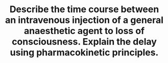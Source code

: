 ---
title: "Describe the time course between an intravenous injection of a general anaesthetic agent to loss of consciousness. Explain the delay using pharmacokinetic principles."
entityType: SAQ
exam: PEX
college: ANZCA
year: 2020
sitting: A
question: 13
passRate: 87
EC_expectedDomains:
- "The question had two parts, one asking about the time course between an intravenous injection of anaesthetic agent to loss of consciousness, the other asking to use pharmacokinetic principles."
- "The domains covered were the concept of the effect site and determining ke0, factors which contribute to the change in plasma concentration over time, diffusion and to a lesser extent effect site changes that result in loss of consciousness (e.g receptor binding, activation and change of resting membrane potential)"
EC_extraCredit:
- "Those who could, generally did very well."
EC_errorsCommon:
- "Many candidates simply stated Fick’s law of diffusion and discussed the factors responsible for a drug moving across a plasma membrane with no mention of pharmacokinetic principles."
- "A description of the role of the effect site equilibration rate constant (ke0) and equilibrium half-life (t1/2ke0) in the delay in onset was expected."
- "Candidates mentioned ke0 with a brief definition but very few were able to give explanations about what drug factor altered the constant or how differing intravenous agents differ in their equilibrium half-life that lead to different onset times."
- "Discussions about absorption were superfluous for an intravenous agent."
- "Likewise lengthy discussions about metabolism when discussing time to loss of consciousness were unnecessary."
resources:
- "Pharmacology and physiology for Anesthesia. Hemmings and Egan. Chapter 2"
---